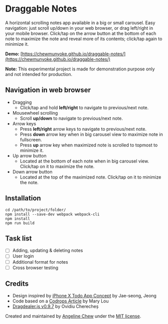 # Draggable Notes

A horizontal scrolling notes app available in a big or small carousel. Easy navigation: just scroll up/down in your web browser, or drag left/right in your mobile browser. Click/tap on the arrow button at the bottom of each note to maximize the note and reveal more of its contents; click/tap again to minimize it.

**Demo:** [https://chewmunyoke.github.io/draggable-notes/](https://chewmunyoke.github.io/draggable-notes/)

**Note:** This experimental project is made for demonstration purpose only and not intended for production.

## Navigation in web browser

- Dragging
	- Click/tap and hold **left/right** to navigate to previous/next note.
- Mousewheel scrolling
	- Scroll **up/down** to navigate to previous/next note.
- Arrow keys
	- Press **left/right** arrow keys to navigate to previous/next note.
	- Press **down** arrow key when in big carousel view to maximize note in fullscreen.
	- Press **up** arrow key when maximized note is scrolled to topmost to minimize it.
- Up arrow button
	- Located at the bottom of each note when in big carousel view. Click/tap on it to maximize the note.
- Down arrow button
	- Located at the top of the maximized note. Click/tap on it to minimize the note.

## Installation

```
cd /path/to/project/folder/
npm install --save-dev webpack webpack-cli
npm install
npm run build
```

## Task list

- [ ] Adding, updating & deleting notes
- [ ] User login
- [ ] Additional format for notes
- [ ] Cross browser testing

## Credits

* Design inspired by [iPhone X Todo App Concept](https://www.uplabs.com/posts/iphone-x-todo-concept) by Jae-seong, Jeong
* Code based on a [Codrops Article](http://tympanus.net/codrops/?p=19332) by Mary Lou
* [Dragdealer.js v0.9.7](http://github.com/skidding/dragdealer) by Ovidiu Cherecheș

Created and maintained by [Angeline Chew](https://github.com/chewmunyoke) under the [MIT license](https://github.com/chewmunyoke/draggable-notes/blob/master/LICENSE).
